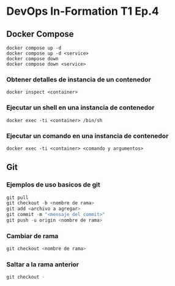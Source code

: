 # DevOps In-Formation T1 Ep.4

## Docker Compose

```shell
docker compose up -d
docker compose up -d <service>
docker compose down
docker compose down <service>
```

### Obtener detalles de instancia de un contenedor

```shell
docker inspect <container>
```

### Ejecutar un shell en una instancia de contenedor

```shell
docker exec -ti <container> /bin/sh
```

### Ejecutar un comando en una instancia de contenedor

```shell
docker exec -ti <container> <comando y argumentos>
```

## Git

### Ejemplos de uso basicos de git

```powershell
git pull
git checkout -b <nombre de rama>
git add <archivo a agregar>
git commit -m "<mensaje del commit>"
git push -u origin <nombre de rama>
```

### Cambiar de rama

```powershell
git checkout <nombre de rama>
```

### Saltar a la rama anterior

```powershell
git checkout -
```
